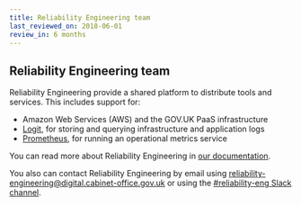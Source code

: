 ```yaml
---
title: Reliability Engineering team
last_reviewed_on: 2018-06-01
review_in: 6 months
---
```


## Reliability Engineering team

Reliability Engineering provide a shared platform to distribute tools and services. This includes support for:

* Amazon Web Services (AWS) and the GOV.UK PaaS infrastructure
* [Logit][], for storing and querying infrastructure and application logs
* [Prometheus][], for running an operational metrics service

You can read more about Reliability Engineering in [our documentation][].

You also can contact Reliability Engineering by email using [reliability-engineering@digital.cabinet-office.gov.uk][] or using the [#reliability-eng Slack channel][].

[our documentation]: https://reliability-engineering.cloudapps.digital/
[#reliability-eng Slack channel]: https://gds.slack.com/messages/CAD6NP598/#
[Logit]: https://logit.io/
[Prometheus]: https://prometheus.io/
[reliability-engineering@digital.cabinet-office.gov.uk]: mailto:reliability-engineering@digital.cabinet-office.gov.uk
